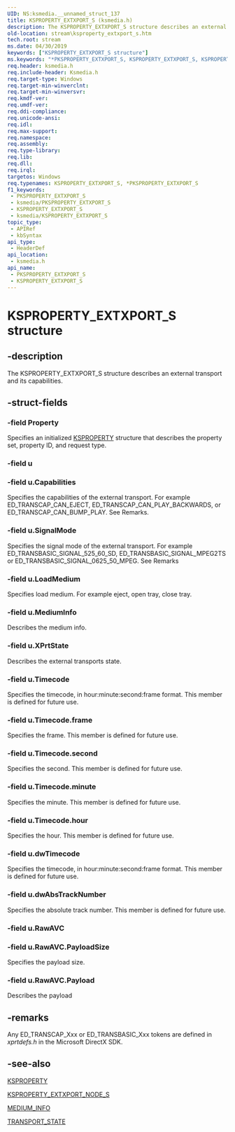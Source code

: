 ```yaml
---
UID: NS:ksmedia.__unnamed_struct_137
title: KSPROPERTY_EXTXPORT_S (ksmedia.h)
description: The KSPROPERTY_EXTXPORT_S structure describes an external transport and its capabilities.
old-location: stream\ksproperty_extxport_s.htm
tech.root: stream
ms.date: 04/30/2019
keywords: ["KSPROPERTY_EXTXPORT_S structure"]
ms.keywords: "*PKSPROPERTY_EXTXPORT_S, KSPROPERTY_EXTXPORT_S, KSPROPERTY_EXTXPORT_S structure [Streaming Media Devices], PKSPROPERTY_EXTXPORT_S, PKSPROPERTY_EXTXPORT_S structure pointer [Streaming Media Devices], ksmedia/KSPROPERTY_EXTXPORT_S, ksmedia/PKSPROPERTY_EXTXPORT_S, stream.ksproperty_extxport_s, vidcapstruct_9cd12be8-0378-481b-80e3-81b3decc1823.xml"
req.header: ksmedia.h
req.include-header: Ksmedia.h
req.target-type: Windows
req.target-min-winverclnt: 
req.target-min-winversvr: 
req.kmdf-ver: 
req.umdf-ver: 
req.ddi-compliance: 
req.unicode-ansi: 
req.idl: 
req.max-support: 
req.namespace: 
req.assembly: 
req.type-library: 
req.lib: 
req.dll: 
req.irql: 
targetos: Windows
req.typenames: KSPROPERTY_EXTXPORT_S, *PKSPROPERTY_EXTXPORT_S
f1_keywords:
 - PKSPROPERTY_EXTXPORT_S
 - ksmedia/PKSPROPERTY_EXTXPORT_S
 - KSPROPERTY_EXTXPORT_S
 - ksmedia/KSPROPERTY_EXTXPORT_S
topic_type:
 - APIRef
 - kbSyntax
api_type:
 - HeaderDef
api_location:
 - ksmedia.h
api_name:
 - PKSPROPERTY_EXTXPORT_S
 - KSPROPERTY_EXTXPORT_S
---
```


# KSPROPERTY_EXTXPORT_S structure


## -description

The KSPROPERTY_EXTXPORT_S structure describes an external transport and its capabilities.

## -struct-fields

### -field Property

Specifies an initialized <a href="/previous-versions/ff564262(v=vs.85)">KSPROPERTY</a> structure that describes the property set, property ID, and request type.

### -field u

### -field u.Capabilities

Specifies the capabilities of the external transport. For example ED_TRANSCAP_CAN_EJECT, ED_TRANSCAP_CAN_PLAY_BACKWARDS, or ED_TRANSCAP_CAN_BUMP_PLAY. See Remarks.

### -field u.SignalMode

Specifies the signal mode of the external transport. For example ED_TRANSBASIC_SIGNAL_525_60_SD, ED_TRANSBASIC_SIGNAL_MPEG2TS or ED_TRANSBASIC_SIGNAL_0625_50_MPEG. See Remarks

### -field u.LoadMedium

Specifies load medium. For example eject, open tray, close tray.

### -field u.MediumInfo

Describes the medium info.

### -field u.XPrtState

Describes the external transports state.

### -field u.Timecode

Specifies the timecode, in hour:minute:second:frame format. This member is defined for future use.

### -field u.Timecode.frame

Specifies the frame. This member is defined for future use.

### -field u.Timecode.second

Specifies the second. This member is defined for future use.

### -field u.Timecode.minute

Specifies the minute. This member is defined for future use.

### -field u.Timecode.hour

Specifies the hour. This member is defined for future use.

### -field u.dwTimecode

Specifies the timecode, in hour:minute:second:frame format. This member is defined for future use.

### -field u.dwAbsTrackNumber

Specifies the absolute track number. This member is defined for future use.

### -field u.RawAVC

### -field u.RawAVC.PayloadSize

Specifies the payload size.

### -field u.RawAVC.Payload

Describes the payload

## -remarks

Any ED_TRANSCAP_Xxx or ED_TRANSBASIC_Xxx tokens are defined in <i>xprtdefs.h</i> in the Microsoft DirectX SDK.

## -see-also

<a href="/previous-versions/ff564262(v=vs.85)">KSPROPERTY</a>



<a href="/windows-hardware/drivers/ddi/ksmedia/ns-ksmedia-ksproperty_extxport_node_s">KSPROPERTY_EXTXPORT_NODE_S</a>



<a href="/windows-hardware/drivers/ddi/ksmedia/ns-ksmedia-medium_info">MEDIUM_INFO</a>



<a href="/windows-hardware/drivers/ddi/ksmedia/ns-ksmedia-transport_state">TRANSPORT_STATE</a>

